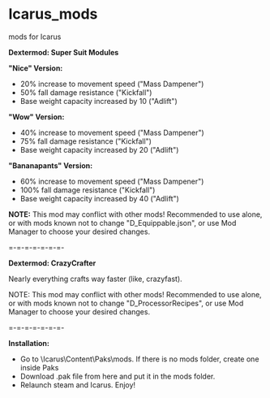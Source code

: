 # Icarus_mods
mods for Icarus

__Dextermod: Super Suit Modules__

**"Nice" Version:**
* 20% increase to movement speed ("Mass Dampener")
* 50% fall damage resistance ("Kickfall")
* Base weight capacity increased by 10 ("Adlift")

**"Wow" Version:**
* 40% increase to movement speed ("Mass Dampener")
* 75% fall damage resistance ("Kickfall")
* Base weight capacity increased by 20 ("Adlift")

**"Bananapants" Version:**
* 60% increase to movement speed ("Mass Dampener")
* 100% fall damage resistance ("Kickfall")
* Base weight capacity increased by 40 ("Adlift")

**NOTE:** This mod may conflict with other mods! Recommended to use alone, or with mods known not to change "D_Equippable.json", or use Mod Manager to choose your desired changes.

=-=-=-=-=-=-=-

__Dextermod: CrazyCrafter__

Nearly everything crafts way faster (like, crazyfast).

NOTE: This mod may conflict with other mods! Recommended to use alone, or with mods known not to change "D_ProcessorRecipes", or use Mod Manager to choose your desired changes.

=-=-=-=-=-=-=-

__Installation:__

* Go to \Icarus\Content\Paks\mods. If there is no mods folder, create one inside Paks
* Download .pak file from here and put it in the mods folder.
* Relaunch steam and Icarus. Enjoy!
